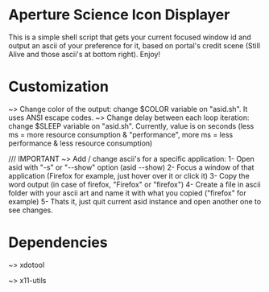 # Aperture Science Icon Displayer
This is a simple shell script that gets your current focused window id and output an ascii of your preference for it, based on portal's credit scene (Still Alive and those ascii's at bottom right). Enjoy!

# Customization
~> Change color of the output: change $COLOR variable on "asid.sh". It uses ANSI escape codes.
~> Change delay between each loop iteration: change $SLEEP variable on "asid.sh". Currently, value is on seconds (less ms = more resource consumption & "performance", more ms = less performance & less resource consumption)

/// IMPORTANT
~> Add / change ascii's for a specific application:
1- Open asid with "-s" or "--show" option (asid --show)
2- Focus a window of that application (Firefox for example, just hover over it or click it)
3- Copy the word output (in case of firefox, "Firefox" or "firefox")
4- Create a file in ascii folder with your ascii art and name it with what you copied ("firefox" for example)
5- Thats it, just quit current asid instance and open another one to see changes.

# Dependencies

~> xdotool 

~> x11-utils
